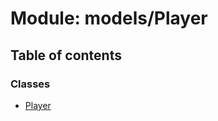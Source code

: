 # Module: models/Player

## Table of contents

### Classes

- [Player](../wiki/models.Player.Player)
